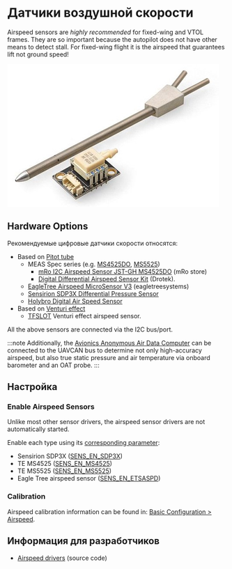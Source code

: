 # Датчики воздушной скорости

Airspeed sensors are *highly recommended* for fixed-wing and VTOL frames. They are so important because the autopilot does not have other means to detect stall. For fixed-wing flight it is the airspeed that guarantees lift not ground speed!

![Цифровой датчик воздушной скорости](../../assets/hardware/sensors/airspeed/digital_airspeed_sensor.jpg)


## Hardware Options

Рекомендуемые цифровые датчики скорости относятся:
* Based on [Pitot tube](https://en.wikipedia.org/wiki/Pitot_tube)
  * MEAS Spec series (e.g. [MS4525DO](https://www.te.com/usa-en/product-CAT-BLPS0002.html), [MS5525](https://www.te.com/usa-en/product-CAT-BLPS0003.html))
    * [mRo I2C Airspeed Sensor JST-GH MS4525DO](https://store.mrobotics.io/mRo-I2C-Airspeed-Sensor-JST-GH-p/m10030a.htm) (mRo store)
    * [Digital Differential Airspeed Sensor Kit](https://store-drotek.com/793-digital-differential-airspeed-sensor-kit-.html) (Drotek).
  * [EagleTree Airspeed MicroSensor V3](http://www.eagletreesystems.com/index.php?route=product/product&product_id=63) (eagletreesystems)
  * [Sensirion SDP3X Differential Pressure Sensor](https://www.sensirion.com/en/flow-sensors/differential-pressure-sensors/worlds-smallest-differential-pressure-sensor/)
  * [Holybro Digital Air Speed Sensor](https://shop.holybro.com/digital-air-speed-sensor_p1029.html)
* Based on [Venturi effect](https://en.wikipedia.org/wiki/Venturi_effect)
  * [TFSLOT](./airspeed_tfslot.md) Venturi effect airspeed sensor.

All the above sensors are connected via the I2C bus/port.

:::note
Additionally, the [Avionics Anonymous Air Data Computer](https://www.tindie.com/products/avionicsanonymous/uavcan-air-data-computer-airspeed-sensor/) can be connected to the UAVCAN bus to determine not only high-accuracy airspeed, but also true static pressure and air temperature via onboard barometer and an OAT probe.
:::


## Настройка

### Enable Airspeed Sensors

Unlike most other sensor drivers, the airspeed sensor drivers are not automatically started.

Enable each type using its [corresponding parameter](../advanced_config/parameters.md):
- Sensirion SDP3X ([SENS_EN_SDP3X](../advanced_config/parameter_reference.md#SENS_EN_SDP3X))
- TE MS4525 ([SENS_EN_MS4525](../advanced_config/parameter_reference.md#SENS_EN_MS4525))
- TE MS5525 ([SENS_EN_MS5525](../advanced_config/parameter_reference.md#SENS_EN_MS5525))
- Eagle Tree airspeed sensor ([SENS_EN_ETSASPD](../advanced_config/parameter_reference.md#SENS_EN_ETSASPD))

### Calibration

Airspeed calibration information can be found in: [Basic Configuration > Airspeed](../config/airspeed.md).


## Информация для разработчиков

- [Airspeed drivers](https://github.com/PX4/PX4-Autopilot/tree/main/src/drivers/differential_pressure) (source code)
